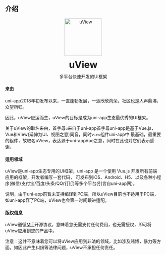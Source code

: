 ## 介绍

<demo-model url="/"></demo-model>

<div class="intro-logo">
	<img class="logo" src="/common/logo.png" alt="uView" />
	<h3>uView</h3>
	<p class="slogan">多平台快速开发的UI框架</p>
</div>

#### 来由

uni-app2018年初发布以来，一直蓬勃发展，一派欣欣向荣，社区也是人声鼎沸，众望所归。  

因此，uView应运而生，uView的目标是成为uni-app生态最优秀的UI框架。  

关于uView的取名来由，首字母`u`来自于uni-app首字母uni-app是基于Vue.js，Vue和View(延伸为UI、视图之意)同音，同时`view`组件uni-app中
最基础，最重要的组件，故取名uView，表达源于uni-appVue之意，同时在此也对它们表示感谢。


#### 适用领域

uView是uni-app生态专用的UI框架，uni-app 是一个使用 Vue.js 开发所有前端应用的框架，开发者编写一套代码，
可发布到iOS、Android、H5、以及各种小程序(微信/支付宝/百度/头条/QQ/钉钉)等多个平台(引言自uni-app网)。  

说明，由于uni-app前暂未支持编译到PC端，所以uView目前也不适用于PC端，如uni-app容了PC端，uView也会第一时间跟进适配。



#### 版权信息

uView遵循[MIT](https://baike.baidu.com/item/MIT/10772952)开源协议，意味着您无需支付任何费用，也无需授权，即可将uView应用到您的产品中。  

注意：这并不意味着您可以将uView应用到非法的领域，比如涉及赌博，暴力等方面。如因此产生纠纷等法律问题，uView不承担任何责任。



<style>
.intro-logo {
	text-align: center;
}

.intro-logo .logo {
	width: 120px;
}

.intro-logo h3 {
	font-size: 30px;
	font-weight: bold;
	margin-top: 10px;
	margin-bottom: 0;
}

.intro-logo .slogan {
	margin-top: 10px!important;
}
</style>